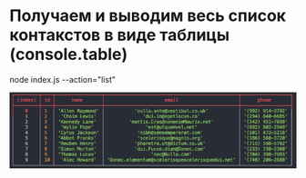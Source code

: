 # Получаем и выводим весь список контакстов в виде таблицы (console.table)
node index.js --action="list"

![1](/pictures/1.png)
